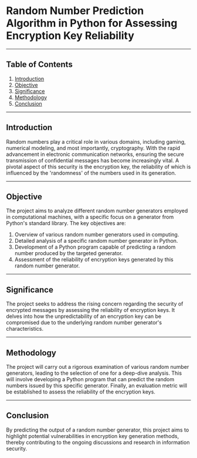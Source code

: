 # Random Number Prediction Algorithm in Python for Assessing Encryption Key Reliability

---

## Table of Contents

1. [Introduction](#introduction)
2. [Objective](#objective)
3. [Significance](#significance)
4. [Methodology](#methodology)
5. [Conclusion](#conclusion)

---

## Introduction

Random numbers play a critical role in various domains, including gaming, numerical modeling, and most importantly, cryptography. With the rapid advancement in electronic communication networks, ensuring the secure transmission of confidential messages has become increasingly vital. A pivotal aspect of this security is the encryption key, the reliability of which is influenced by the 'randomness' of the numbers used in its generation.

---

## Objective

The project aims to analyze different random number generators employed in computational machines, with a specific focus on a generator from Python's standard library. The key objectives are:

1. Overview of various random number generators used in computing.
2. Detailed analysis of a specific random number generator in Python.
3. Development of a Python program capable of predicting a random number produced by the targeted generator.
4. Assessment of the reliability of encryption keys generated by this random number generator.

---

## Significance

The project seeks to address the rising concern regarding the security of encrypted messages by assessing the reliability of encryption keys. It delves into how the unpredictability of an encryption key can be compromised due to the underlying random number generator's characteristics.

---

## Methodology

The project will carry out a rigorous examination of various random number generators, leading to the selection of one for a deep-dive analysis. This will involve developing a Python program that can predict the random numbers issued by this specific generator. Finally, an evaluation metric will be established to assess the reliability of the encryption keys.

---

## Conclusion

By predicting the output of a random number generator, this project aims to highlight potential vulnerabilities in encryption key generation methods, thereby contributing to the ongoing discussions and research in information security.

